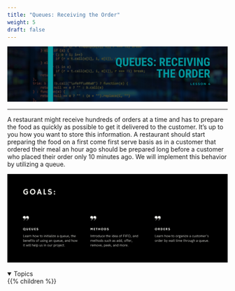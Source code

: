 ```yaml
---
title: "Queues: Receiving the Order"
weight: 5
draft: false
---
```

<link rel="stylesheet" href="../style.css">

![image](../img/queueTitle.png)
<hr>

A restaurant might receive hundreds of orders at a time and has to prepare the food as quickly as possible to get it delivered to the customer.  It’s up to you how you want to store this information. A restaurant should start preparing the food on a first come first serve basis as in a customer that ordered their meal an hour ago should be prepared long before a customer who placed their order only 10 minutes ago. We will implement this behavior by utilizing a queue.

![image](../img/queueGoals.png)

<details open>
<summary>Topics</summary>
{{% children %}}
</details>